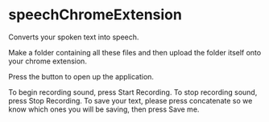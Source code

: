 # speechChromeExtension
Converts your spoken text into speech.

Make a folder containing all these files and then upload the folder itself onto your chrome extension. 

Press the button to open up the application.

To begin recording sound, press Start Recording.
To stop recording sound, press Stop Recording.
To save your text, please press concatenate so we know which ones you will be saving, then press Save me.
